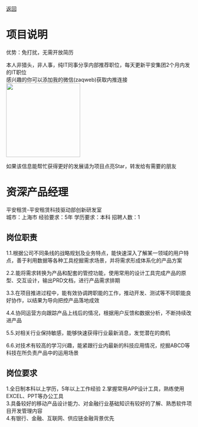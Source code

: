 [返回](../../)

# 项目说明

优势：免打扰，无需开放简历

本人非猎头，非人事，纯IT同事分享内部推荐职位，每天更新平安集团2个月内发的IT职位  
感兴趣的你可以添加我的微信(zaqweb)获取内推连接  
<img src="https://github.com/zaqweb/PA-IT-JOBS/blob/master/WechatICode.jpeg"  height="200" width="200">

如果该信息能帮忙获得更好的发展请为项目点亮Star，转发给有需要的朋友

# 资深产品经理
平安租赁-平安租赁科技驱动部创新研发室  
城市：上海市 经验要求：5年 学历要求：本科  招聘人数：1

## 岗位职责
1.1.根据公司不同条线的战略规划及业务特点，能快速深入了解某一领域的用户特点，善于利用数据等各种工具挖掘需求场景，并将需求形成体系化的产品方案

2.2.能将需求转换为产品和配套的管控功能，使用常用的设计工具完成产品的原型、交互设计，输出PRD文档，进行产品需求排期

3.3.在项目推进过程中，能有效协调跨职能的工作，推动开发、测试等不同职能良好协作，以结果为导向把控产品落地成效       

4.4.协同运营方向跟踪产品上线后的情况，根据用户反馈和数据分析，不断持续改进产品 

5.5.对相关行业保持敏感，能够快速获得行业最新消息，发觉潜在的商机

6.6.对技术有较高的学习兴趣，能紧跟行业内最新的科技应用情况，挖掘ABCD等科技在所负责产品中的运用场景

## 岗位要求
1.全日制本科以上学历，5年以上工作经验
2.掌握常用APP设计工具，熟练使用EXCEL、PPT等办公工具                   
3.具备较好的移动产品设计能力、对金融行业基础知识有较好的了解、熟悉软件项目开发管理内容                   
4.有银行、金融、互联网、供应链金融背景优先




